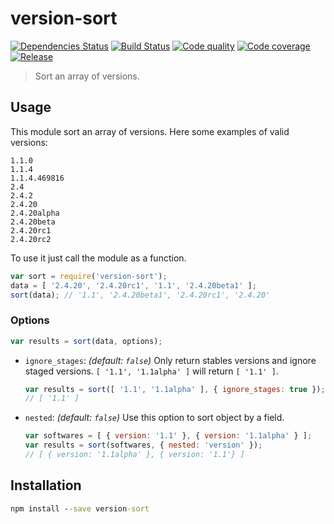version-sort
============

[![Dependencies Status][gemnasium-image]][gemnasium-url] [![Build Status][travis-image]][travis-url] [![Code quality][codeclimate-image]][codeclimate-url] [![Code coverage][coveralls-image]][coveralls-url] [![Release][npm-image]][npm-url]

> Sort an array of versions.

## Usage

This module sort an array of versions. Here some examples of valid versions:

```
1.1.0
1.1.4
1.1.4.469816
2.4
2.4.2
2.4.20
2.4.20alpha
2.4.20beta
2.4.20rc1
2.4.20rc2
```

To use it just call the module as a function.

```js
var sort = require('version-sort');
data = [ '2.4.20', '2.4.20rc1', '1.1', '2.4.20beta1' ];
sort(data); // '1.1', '2.4.20beta1', '2.4.20rc1', '2.4.20'
```

### Options

```js
var results = sort(data, options);
```

 * `ignore_stages`: *(default: `false`)* Only return stables versions and ignore
   staged versions. `[ '1.1', '1.1alpha' ]` will return `[ '1.1' ]`.
   ```js
   var results = sort([ '1.1', '1.1alpha' ], { ignore_stages: true });
   // [ '1.1' ]
   ```

 * `nested`: *(default: `false`)* Use this option to sort object by a field.
   ```js
   var softwares = [ { version: '1.1' }, { version: '1.1alpha' } ];
   var results = sort(softwares, { nested: 'version' });
   // [ { version: '1.1alpha' }, { version: '1.1'} ]
   ```

## Installation

```bat
npm install --save version-sort
```


[gemnasium-url]: https://gemnasium.com/quentinrossetti/version-sort
[gemnasium-image]: http://img.shields.io/gemnasium/quentinrossetti/version-sort.svg
[travis-url]: https://travis-ci.org/quentinrossetti/version-sort
[travis-image]: http://img.shields.io/travis/quentinrossetti/version-sort.svg
[codeclimate-url]: https://codeclimate.com/github/quentinrossetti/version-sort
[codeclimate-image]: http://img.shields.io/codeclimate/github/quentinrossetti/version-sort.svg
[coveralls-url]: https://coveralls.io/r/quentinrossetti/version-sort
[coveralls-image]: http://img.shields.io/coveralls/quentinrossetti/version-sort.svg
[npm-url]: https://www.npmjs.org/package/version-sort
[npm-image]: http://img.shields.io/npm/v/version-sort.svg
